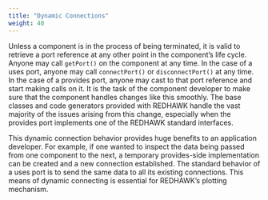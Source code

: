 ```yaml
---
title: "Dynamic Connections"
weight: 40
---
```


Unless a component is in the process of being terminated, it is valid to retrieve a port reference at any other point in the component’s life cycle. Anyone may call `getPort()` on the component at any time. In the case of a uses port, anyone may call `connectPort()` or `disconnectPort()` at any time. In the case of a provides port, anyone may cast to that port reference and start making calls on it. It is the task of the component developer to make sure that the component handles changes like this smoothly. The base classes and code generators provided with REDHAWK handle the vast majority of the issues arising from this change, especially when the provides port implements one of the REDHAWK standard interfaces.

This dynamic connection behavior provides huge benefits to an application developer. For example, if one wanted to inspect the data being passed from one component to the next, a temporary provides-side implementation can be created and a new connection established. The standard behavior of a uses port is to send the same data to all its existing connections. This means of dynamic connecting is essential for REDHAWK’s plotting mechanism.
